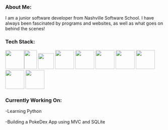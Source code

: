 ### About Me:
  I am a junior software developer from Nashville Software School. I have always been fascinated by programs and websites, as well as what goes on behind the scenes!

### Tech Stack:
  <img src="https://upload.wikimedia.org/wikipedia/commons/thumb/6/61/HTML5_logo_and_wordmark.svg/2048px-HTML5_logo_and_wordmark.svg.png" height="60" width="60" ><img src="https://i.pinimg.com/originals/eb/7e/20/eb7e20e646f5b7ec9ed4f8f78a5dee8f.png" height="60" width="40" >
  <img src="https://w1.pngwing.com/pngs/951/574/png-transparent-react-logo-javascript-redux-vuejs-angular-angularjs-expressjs-front-and-back-ends-thumbnail.png" height="50" width="50" >
    <img src="https://cdn.freebiesupply.com/logos/large/2x/react-1-logo-png-transparent.png" height="60" width="60" >
    <img src="https://cdn.icon-icons.com/icons2/2415/PNG/512/csharp_original_logo_icon_146578.png" height="60" width="60" >
    <img src="https://cdn.iconscout.com/icon/free/png-256/microsoft-dot-net-1175176.png" height="60" width="60" >
    <img src="https://img.favpng.com/22/9/5/portable-network-graphics-clip-art-database-computer-icons-transparency-png-favpng-T0F5WvejdgKM4LjvP5iYP6N6p.jpg" height="60" width="60" >
    <img src="https://cdn-icons-png.flaticon.com/512/5968/5968322.png" height="60" width="60" >
    <img src="https://seeklogo.com/images/P/postman-logo-0087CA0D15-seeklogo.com.png" height="60" width="60" >
    <img src="https://git-scm.com/images/logos/downloads/Git-Icon-1788C.png" height="60" width="60" >
### Currently Working On:
  -Learning Python<br></br>
  -Building a PokeDex App using MVC and SQLite
